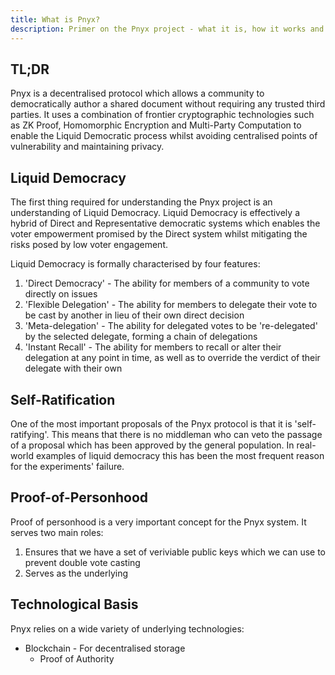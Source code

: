```yaml
---
title: What is Pnyx?
description: Primer on the Pnyx project - what it is, how it works and why it has the potential to revolutionise democracy
---
```


## TL;DR

Pnyx is a decentralised protocol which allows a community to democratically author a shared document without requiring any trusted third parties. It uses a combination of frontier cryptographic technologies such as ZK Proof, Homomorphic Encryption and Multi-Party Computation to enable the Liquid Democratic process whilst avoiding centralised points of vulnerability and maintaining privacy.

## Liquid Democracy

The first thing required for understanding the Pnyx project is an understanding of Liquid Democracy. Liquid Democracy is effectively a hybrid of Direct and Representative democratic systems which enables the voter empowerment promised by the Direct system whilst mitigating the risks posed by low voter engagement.

Liquid Democracy is formally characterised by four features:

1. 'Direct Democracy' - The ability for members of a community to vote directly on issues
2. 'Flexible Delegation' - The ability for members to delegate their vote to be cast by another in lieu of their own direct decision
3. 'Meta-delegation' - The ability for delegated votes to be 're-delegated' by the selected delegate, forming a chain of delegations
4. 'Instant Recall' - The ability for members to recall or alter their delegation at any point in time, as well as to override the verdict of their delegate with their own

## Self-Ratification

One of the most important proposals of the Pnyx protocol is that it is 'self-ratifying'. This means that there is no middleman who can veto the passage of a proposal which has been approved by the general population. In real-world examples of liquid democracy this has been the most frequent reason for the experiments' failure.

## Proof-of-Personhood

Proof of personhood is a very important concept for the Pnyx system. It serves two main roles:

1. Ensures that we have a set of veriviable public keys which we can use to prevent double vote casting
2. Serves as the underlying

## Technological Basis

Pnyx relies on a wide variety of underlying technologies:

- Blockchain - For decentralised storage
  - Proof of Authority
